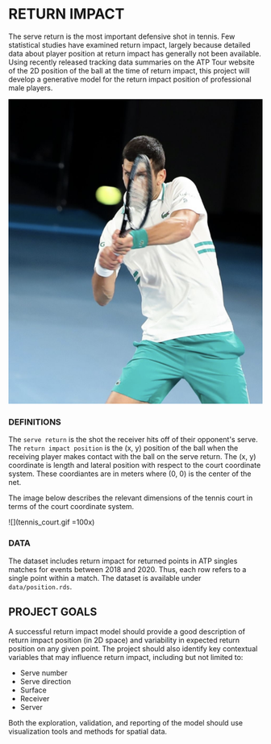 # RETURN IMPACT

The serve return is the most important defensive shot in tennis. Few statistical studies have examined return impact, largely because detailed data about player position at return impact has generally not been available. Using recently released tracking data summaries on the ATP Tour website of the 2D position of the ball at the time of return impact, this project will develop a generative model for the return impact position of professional male players.

![](djokovic_return_impact.png)

### DEFINITIONS

The `serve return` is the shot the receiver hits off of their opponent's serve. The `return impact position` is the (x, y) position of the ball when the receiving player makes contact with the ball on the serve return. The (x, y) coordinate is length and lateral position with respect to the court coordinate system. These coordiantes are in meters where (0, 0) is the center of the net.

The image below describes the relevant dimensions of the tennis court in terms of the court coordinate system.

![](tennis_court.gif =100x)

### DATA

The dataset includes return impact for returned points in ATP singles matches for events between 2018 and 2020. Thus, each row refers to a single point within  a match. The dataset is available under `data/position.rds`.

## PROJECT GOALS

A successful return impact model should provide a good description of return impact position (in 2D space) and variability in expected return position on any given point. The project should also identify key contextual variables that may influence return impact, including but not limited to:

- Serve number
- Serve direction
- Surface
- Receiver
- Server

Both the exploration, validation, and reporting of the model should use visualization tools and methods for spatial data. 

